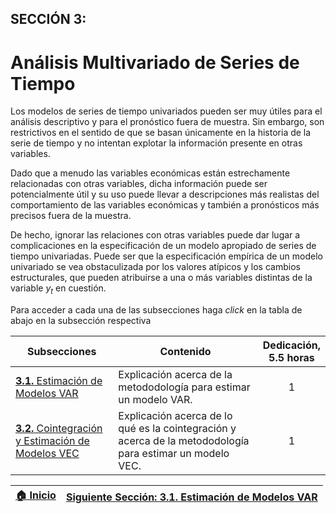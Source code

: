 ## SECCIÓN 3:

# Análisis Multivariado de Series de Tiempo
Los modelos de series de tiempo univariados pueden ser muy útiles para el análisis descriptivo y para el pronóstico fuera de muestra. Sin embargo, son restrictivos en el sentido de que se basan únicamente en la historia de la serie de tiempo y no intentan explotar la información presente en otras variables. 

Dado que a menudo las variables económicas están estrechamente relacionadas con otras variables, dicha información puede ser potencialmente útil y su uso puede llevar a descripciones más realistas del comportamiento de las variables económicas y también a pronósticos más precisos fuera de la muestra. 

De hecho, ignorar las relaciones con otras variables puede dar lugar a complicaciones en la especificación de un modelo apropiado de series de tiempo univariadas. Puede ser que la especificación empírica de un modelo univariado se vea obstaculizada por los valores atípicos y los cambios estructurales, que pueden atribuirse a una o más variables distintas de la variable $y_t$ en cuestión.

Para acceder a cada una de las subsecciones haga _click_ en la tabla de abajo en la subsección respectiva

| Subsecciones                                                                 | Contenido                                                                           | Dedicación,<br> 5.5 horas       | 
|--------------------------------------------------------------------------|-------------------------------------------------------------------------------------|:-------------------------:|
| [**3.1.** Estimación de Modelos VAR](Seccion03_01/Readme.md)                 | Explicación acerca de la metododología para estimar un modelo VAR.                  |              1            | 
| [**3.2.** Cointegración y Estimación de Modelos VEC](Seccion03_02/Readme.md) | Explicación acerca de lo qué es la cointegración y acerca de la metododología para estimar un modelo VEC. |              1            | 


| [:house: Inicio](../README.md)    | [Siguiente Sección: 3.1. Estimación de Modelos VAR](Seccion03_01/Readme.md) |
|-----------------------------------|-----------------------------------------------------------------------------|
